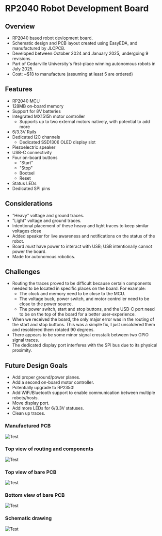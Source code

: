 # RP2040 Robot Development Board

## Overview
- RP2040 based robot devlopment board.
- Schematic design and PCB layout created using EasyEDA, and manufactured by JLCPCB.
- Developed between October 2024 and January 2025, undergoing 9 revisions. 
- Part of Cedarville University's first-place winning autonomous robots in July 2025.
- Cost: ~$18 to manufacture (assuming at least 5 are ordered)

## Features
- RP2040 MCU
- 128MB on-board memory
- Support for 8V batteries
- Integrated MX1515h motor controller
    - Supports up to two external motors natively, with potential to add more
- 6/3.3V Rails
- Dedicated I2C channels
    - Dedicated SSD1306 OLED display slot
- Piezoelectric speaker
- USB-C connectivity
- Four on-board buttons
    - "Start"
    - "Stop"
    - Bootsel
    - Reset
- Status LEDs
- Dedicated SPI pins

## Considerations
- "Heavy" voltage and ground traces.
- "Light" voltage and ground traces.
- Intentional placement of these heavy and light traces to keep similar voltages close
- Added speaker for live awareness and notifications on the status of the robot.
- Board *must* have power to interact with USB; USB intentionally cannot power the board.
- Made for autonomous robotics.

## Challenges
- Routing the traces proved to be difficult because certain components needed to be located in specific places on the board. For example:
    - The clock and memory need to be close to the MCU.
    - The voltage buck, power switch, and motor controller need to be close to the power source.
    - The power switch, start and stop buttons, and the USB-C port need to be on the top of the board for a better user-experience.
- When we received the board, the only major error was in the routing of the start and stop buttons. This was a simple fix, I just unsoldered them and resoldered them rotated 90 degrees.
- There appears to be some minor signal crosstalk between two GPIO signal traces.
- The dedicated display port interferes with the SPI bus due to its physical proximity.

## Future Design Goals
- Add proper ground/power planes.
- Add a second on-board motor controller.
- Potentially upgrade to RP2350!
- Add WiFi/Bluetooth support to enable communication between multiple robots/hosts.
- Move display port.
- Add more LEDs for 6/3.3V statuses.
- Clean up traces.

### Manufactured PCB
![Test](images/robot_dev_board_physical.png)

### Top view of routing and components
![Test](images/robot_dev_board_traces.png)

### Top view of bare PCB
![Test](images/robot_dev_board_front.svg)

### Bottom view of bare PCB
![Test](images/robot_dev_board_back.svg)

### Schematic drawing
![Test](images/robot_dev_board.png)
